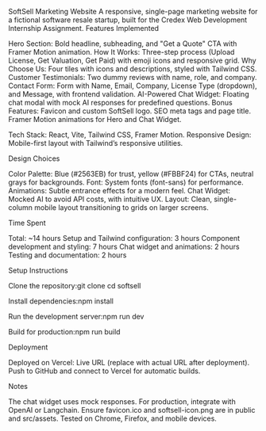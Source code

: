SoftSell Marketing Website
A responsive, single-page marketing website for a fictional software resale startup, built for the Credex Web Development Internship Assignment.
Features Implemented

Hero Section: Bold headline, subheading, and "Get a Quote" CTA with Framer Motion animation.
How It Works: Three-step process (Upload License, Get Valuation, Get Paid) with emoji icons and responsive grid.
Why Choose Us: Four tiles with icons and descriptions, styled with Tailwind CSS.
Customer Testimonials: Two dummy reviews with name, role, and company.
Contact Form: Form with Name, Email, Company, License Type (dropdown), and Message, with frontend validation.
AI-Powered Chat Widget: Floating chat modal with mock AI responses for predefined questions.
Bonus Features:
Favicon and custom SoftSell logo.
SEO meta tags and page title.
Framer Motion animations for Hero and Chat Widget.


Tech Stack: React, Vite, Tailwind CSS, Framer Motion.
Responsive Design: Mobile-first layout with Tailwind’s responsive utilities.

Design Choices

Color Palette: Blue (#2563EB) for trust, yellow (#FBBF24) for CTAs, neutral grays for backgrounds.
Font: System fonts (font-sans) for performance.
Animations: Subtle entrance effects for a modern feel.
Chat Widget: Mocked AI to avoid API costs, with intuitive UX.
Layout: Clean, single-column mobile layout transitioning to grids on larger screens.

Time Spent

Total: ~14 hours
Setup and Tailwind configuration: 3 hours
Component development and styling: 7 hours
Chat widget and animations: 2 hours
Testing and documentation: 2 hours



Setup Instructions

Clone the repository:git clone <your-repo-url>
cd softsell


Install dependencies:npm install


Run the development server:npm run dev


Build for production:npm run build



Deployment

Deployed on Vercel: Live URL (replace with actual URL after deployment).
Push to GitHub and connect to Vercel for automatic builds.

Notes

The chat widget uses mock responses. For production, integrate with OpenAI or Langchain.
Ensure favicon.ico and softsell-icon.png are in public and src/assets.
Tested on Chrome, Firefox, and mobile devices.

